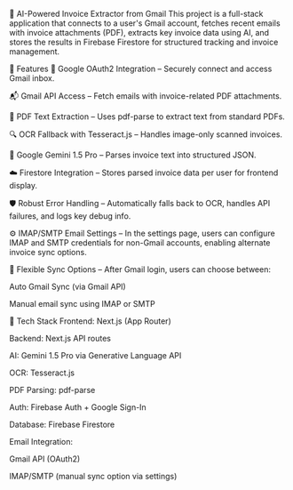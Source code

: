 📩 AI-Powered Invoice Extractor from Gmail
This project is a full-stack application that connects to a user's Gmail account, fetches recent emails with invoice attachments (PDF), extracts key invoice data using AI, and stores the results in Firebase Firestore for structured tracking and invoice management.

🚀 Features
🔐 Google OAuth2 Integration – Securely connect and access Gmail inbox.

📬 Gmail API Access – Fetch emails with invoice-related PDF attachments.

📄 PDF Text Extraction – Uses pdf-parse to extract text from standard PDFs.

🔍 OCR Fallback with Tesseract.js – Handles image-only scanned invoices.

🧠 Google Gemini 1.5 Pro – Parses invoice text into structured JSON.

☁️ Firestore Integration – Stores parsed invoice data per user for frontend display.

🛡️ Robust Error Handling – Automatically falls back to OCR, handles API failures, and logs key debug info.

⚙️ IMAP/SMTP Email Settings – In the settings page, users can configure IMAP and SMTP credentials for non-Gmail accounts, enabling alternate invoice sync options.

🔄 Flexible Sync Options – After Gmail login, users can choose between:

Auto Gmail Sync (via Gmail API)

Manual email sync using IMAP or SMTP

🧠 Tech Stack
Frontend: Next.js (App Router)

Backend: Next.js API routes

AI: Gemini 1.5 Pro via Generative Language API

OCR: Tesseract.js

PDF Parsing: pdf-parse

Auth: Firebase Auth + Google Sign-In

Database: Firebase Firestore

Email Integration:

Gmail API (OAuth2)

IMAP/SMTP (manual sync option via settings)
